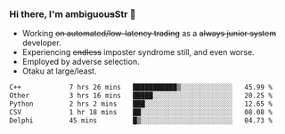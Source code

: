 ### Hi there, I'm ambiguou~~s~~Str 👋

<!--
**ambiguoustexture/ambiguoustexture** is a ✨ _special_ ✨ repository because its `README.md` (this file) appears on your GitHub profile.

Here are some ideas to get you started:
-->
- Working ~~on automated/low-latency trading~~ as a ~~always junior system~~ developer.
- Experiencing ~~endless~~ imposter syndrome still, and even worse.
- Employed by adverse selection.
- Otaku at large/least.

<!--START_SECTION:waka-->

```txt
C++            7 hrs 26 mins   ███████████▒░░░░░░░░░░░░░   45.99 %
Other          3 hrs 16 mins   █████░░░░░░░░░░░░░░░░░░░░   20.25 %
Python         2 hrs 2 mins    ███░░░░░░░░░░░░░░░░░░░░░░   12.65 %
CSV            1 hr 18 mins    ██░░░░░░░░░░░░░░░░░░░░░░░   08.08 %
Delphi         45 mins         █▒░░░░░░░░░░░░░░░░░░░░░░░   04.73 %
```

<!--END_SECTION:waka-->
